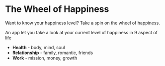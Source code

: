 # The Wheel of Happiness

Want to know your happiness level? Take a spin on the wheel of happiness.

An app let you take a look at your current level of happiness in 9 aspect of life
* **Health** - body, mind, soul
* **Relationship** - family, romantic, friends
* **Work** - mission, money, growth

<!-- [Link to the app](https://wheel-of-happiness.com) -->
